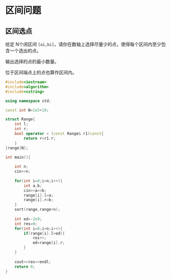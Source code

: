 # 区间问题

## 区间选点

给定 N个闭区间 `[ai,bi]`，请你在数轴上选择尽量少的点，使得每个区间内至少包含一个选出的点。

输出选择的点的最小数量。

位于区间端点上的点也算作区间内。

```cpp
#include<iostream>
#include<algorithm>
#include<cstring>

using namespace std;

const int N=1e5+10;

struct Range{
    int l;
    int r;
    bool operator < (const Range& r1)const{
        return r<r1.r;
    }
}range[N];

int main(){
    
    int n;
    cin>>n;
    
    for(int i=0;i<n;i++){
        int a,b;
        cin>>a>>b;
        range[i].l=a;
        range[i].r=b;
    }
    sort(range,range+n);
    
    int ed=-2e9;
    int res=0;
    for(int i=0;i<n;i++){
        if(range[i].l>ed){
            res++;
            ed=range[i].r;
        }
    }
    
    cout<<res<<endl;
    return 0;
}
```

